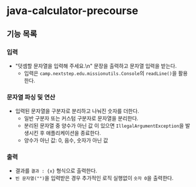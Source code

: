# java-calculator-precourse

## 기능 목록

### 입력
- "덧셈할 문자열을 입력해 주세요.\n" 문장을 출력하고 문자열 입력을 받는다.
  - 입력은 `camp.nextstep.edu.missionutils.Console`의 `readLine()`을 활용한다.

### 문자열 파싱 및 연산
- 입력된 문자열을 구분자로 분리하고 나눠진 숫자를 더한다.
  - 일반 구분자 또는 커스텀 구분자로 문자열을 분리한다.
  - 분리된 문자열 중 양수가 아닌 값 이 있으면 `IllegalArgumentException`을 발생시킨 후 애플리케이션을 종료한다.
  - 양수가 아닌 값: 0, 음수, 숫자가 아닌 값

### 출력
- 결과를 `결과 : {x}` 형식으로 출력한다.
- `빈 문자열("")`을 입력받은 경우 추가적인 로직 실행없이 `숫자 0`을 출력한다. 